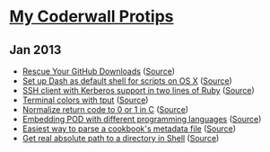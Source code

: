 # [My Coderwall Protips](https://coderwall.com/mlafeldt)

## Jan 2013

- [Rescue Your GitHub Downloads](https://coderwall.com/p/xknlhg) ([Source](https://github.com/mlafeldt/coderwall/blob/master/001-rescue_your_github_downloads.md))
- [Set up Dash as default shell for scripts on OS X](https://coderwall.com/p/d1ljeq) ([Source](https://github.com/mlafeldt/coderwall/blob/master/002-dash_osx.md))
- [SSH client with Kerberos support in two lines of Ruby](https://coderwall.com/p/cehpya) ([Source](https://github.com/mlafeldt/coderwall/blob/master/003-ssh_ruby_client.md))
- [Terminal colors with tput](https://coderwall.com/p/igyhka) ([Source](https://github.com/mlafeldt/coderwall/blob/master/004-terminal_colors_with_tput.md))
- [Normalize return code to 0 or 1 in C](https://coderwall.com/p/eyfugq) ([Source](https://github.com/mlafeldt/coderwall/blob/master/005-normalize_c_return_code.md))
- [Embedding POD with different programming languages](https://coderwall.com/p/cuho3w) ([Source](https://github.com/mlafeldt/coderwall/blob/master/006-pod_embedding.md))
- [Easiest way to parse a cookbook's metadata file](https://coderwall.com/p/wwt0sw) ([Source](https://github.com/mlafeldt/coderwall/blob/master/007-chef_parse_metadata.md))
- [Get real absolute path to a directory in Shell](https://coderwall.com/p/fr9ynw) ([Source](https://github.com/mlafeldt/coderwall/blob/master/008-shell_realpath.md))
